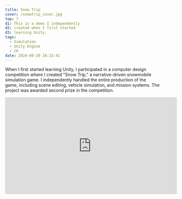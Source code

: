 ```yaml
---
title: Snow Trip
cover: /snowtrip_cover.jpg
top: 7
d1: This is a demo I independently 
d2: created when I first started 
d3: learning Unity. 
tags:
  - Simulation
  - Unity Engine
  - C#
date: 2024-08-20 16:15:41
---
```




When I first started learning Unity, I participated in a  computer design competition where I created "Snow Trip," a narrative-driven snowmobile simulation game. I independently handled the entire production of the game, including scene editing, vehicle simulation, and mission systems. The project was awarded second prize in the competition.





<iframe width="560" height="315" src="https://www.youtube.com/embed/SGqzcNA1Avc?si=hj_QiOQ5QO4gFiEN" title="YouTube video player" frameborder="0" allow="accelerometer; autoplay; clipboard-write; encrypted-media; gyroscope; picture-in-picture; web-share" referrerpolicy="strict-origin-when-cross-origin" allowfullscreen></iframe>

